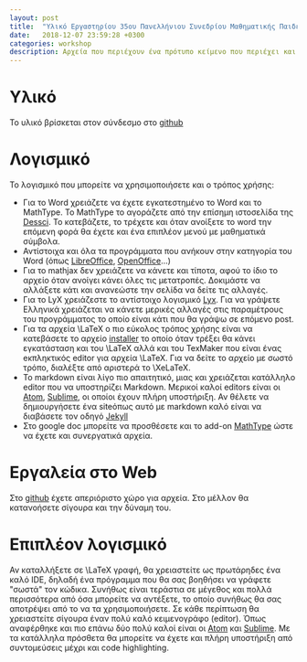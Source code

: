 ```yaml
---
layout: post
title:  "Υλικό Εργαστηρίου 35ου Πανελλήνιου Συνεδρίου Μαθηματικής Παιδείας"
date:   2018-12-07 23:59:28 +0300
categories: workshop
description: Αρχεία που περιέχουν ένα πρότυπο κείμενο που περιέχει και μαθηματικά, ώστε να έχετε το πρώτο βήμα για ένα μεγαλύτερο αρχείο.
---
```


# Υλικό
Το υλικό βρίσκεται στον σύνδεσμο στο [github](https://github.com/costasdroid/hms/tree/master/Athens/Workshop/%CE%A5%CE%BB%CE%B9%CE%BA%CF%8C)

# Λογισμικό
Το λογισμικό που μπορείτε να χρησιμοποιήσετε και ο τρόπος χρήσης:
* Για το Word χρειάζετε να έχετε εγκατεστημένο το Word και το MathType. Το MathType το αγοράζετε από την επίσημη ιστοσελίδα της [Dessci](http://www.dessci.com/en/products/mathtype/). Το κατεβάζετε, το τρέχετε και όταν ανοίξετε το word την επόμενη φορά θα έχετε και ένα επιπλέον μενού με μαθηματικά σύμβολα.
* Αντίστοιχα και όλα τα προγράμματα που ανήκουν στην κατηγορία του Word (όπως [LibreOffice](https://el.libreoffice.org/), [OpenOffice](https://www.openoffice.org/el/)...)
* Για το mathjax δεν χρειάζετε να κάνετε και τίποτα, αφού το ίδιο το αρχείο όταν ανοίγει κάνει όλες τις μετατροπές. Δοκιμάστε να αλλάξετε κάτι και ανανεώστε την σελίδα να δείτε τις αλλαγές.
* Για το LyX χρειάζεστε το αντίστοιχο λογισμικό [Lyx](www.lyx.org). Για να γράψετε Ελληνικά χρειάζεται να κάνετε μερικές αλλαγές στις παραμέτρους του προγράμματος το οποίο είναι κάτι που θα γράψω σε επόμενο post.
* Για τα αρχεία \LaTeX ο πιο εύκολος τρόπος χρήσης είναι να κατεβάσετε το αρχείο [installer](http://mirror.ctan.org/systems/texlive/tlnet/install-tl-windows.exe) το οποίο όταν τρέξει θα κάνει εγκατάσταση και του \LaTeX αλλά και του TexMaker που είναι ένας eκπληκτικός editor για αρχεία \LaTeX. Για να δείτε το αρχείο με σωστό τρόπο, διαλέξτε από αριστερά το \XeLaTeX.
* Το markdown είναι λίγο πιο απαιτητικό, μιας και χρειάζεται κατάλληλο editor που να υποστηρίζει Markdown. Μερικοί καλοί editors είναι οι [Atom](https://atom.io/), [Sublime](https://www.sublimetext.com/), οι οποίοι έχουν πλήρη υποστήριξη. Αν θέλετε να δημιουργήσετε ένα siteόπως αυτό με markdown καλό είναι να διαβάσετε τον οδηγό [Jekyll](https://jekyllrb.com/)
* Στο google doc μπορείτε να προσθέσετε και το add-on [MathType](https://chrome.google.com/webstore/detail/mathtype/fhlinbipjcnmklhidgdmkgholalnlhfe) ώστε να έχετε και συνεργατικά αρχεία.

# Εργαλεία στο Web
Στο [github](gihub.com) έχετε απεριόριστο χώρο για αρχεία. Στο μέλλον θα κατανοήσετε σίγουρα και την δύναμη του.

# Επιπλέον λογισμικό
Αν καταλλήξετε σε \LaTeX γραφή, θα χρειαστείτε ως πρωτάρηδες ένα καλό IDE, δηλαδή ένα πρόγραμμα που θα σας βοηθήσει να γράφετε "σωστά" τον κώδικα. Συνήθως είναι τεράστια σε μέγεθος και πολλά περισσότερα από όσα μπορείτε να αντέξετε, το οποίο συνήθως θα σας αποτρέψει από το να τα χρησιμοποιήσετε.
Σε κάθε περίπτωση θα χρειαστείτε σίγουρα έναν πολύ καλό κειμενογράφο (editor). Όπως αναφέρθηκε και πιο επάνω δύο πολύ καλοί είναι οι [Atom](https://atom.io/) και [Sublime](https://www.sublimetext.com/). Με τα κατάλληλα πρόσθετα θα μπορείτε να έχετε και πλήρη υποστήριξη από συντομεύσεις μέχρι και code highlighting.
